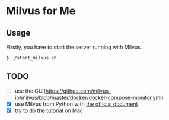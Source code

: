 # Milvus for Me

## Usage

Firstly, you have to start the server running with Milvus.
```sh
$ ./start_milvus.sh
```

## TODO
- [ ] use the GUI(https://github.com/milvus-io/milvus/blob/master/docker/docker-compose-monitor.yml)
- [x] use Milvus from Python with [the official document](https://www.milvus.io/docs/guides/get_started/example_code.md)
- [x] try to do [the tutorial](https://www.milvus.io/docs/guides/get_started/install_milvus/cpu_milvus_docker.md) on Mac
